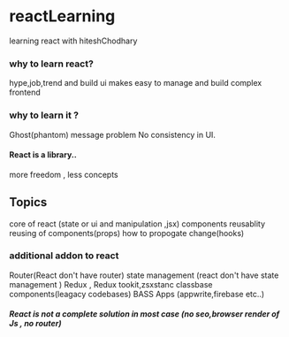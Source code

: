 # reactLearning
learning react with hiteshChodhary
<h3> why to learn react?</h3>
hype,job,trend and build ui
makes easy to manage  and build complex frontend
<h3>why to learn it ?</h3>
Ghost(phantom) message problem 
No consistency in UI.
<h4>React is a library..</h4>
 more freedom , less concepts
 <h2>Topics</h2>
  core of react  (state or ui and manipulation ,jsx)
  components reusablity
  reusing of components(props)
  how to propogate change(hooks)
  <h3>additional addon to react</h3>
  Router(React don't have router)
  state management (react don't have state management )
  Redux , Redux tookit,zsxstanc
  classbase components(leagacy codebases)
  BASS Apps (appwrite,firebase etc..)
  <h5>React is not a complete solution in most case (no seo,browser render of Js , no router)</h5>
